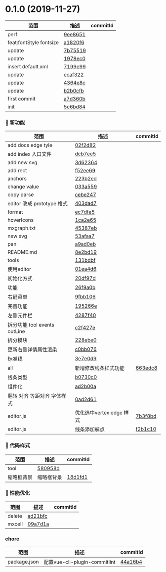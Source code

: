 # 0.1.0 (2019-11-27)

|范围|描述|commitId|
--|--|--
 perf | [9ee8651](https://github.com/liuqiyu/vue-mxgraph/commit/9ee8651)
 feat:fontStyle fontsize | [a1820f6](https://github.com/liuqiyu/vue-mxgraph/commit/a1820f6)
 update | [7b75519](https://github.com/liuqiyu/vue-mxgraph/commit/7b75519)
 update | [1978ec0](https://github.com/liuqiyu/vue-mxgraph/commit/1978ec0)
 insert default.xml | [7199e99](https://github.com/liuqiyu/vue-mxgraph/commit/7199e99)
 update | [ecaf322](https://github.com/liuqiyu/vue-mxgraph/commit/ecaf322)
 update | [4364e8c](https://github.com/liuqiyu/vue-mxgraph/commit/4364e8c)
 update | [b2b0cfb](https://github.com/liuqiyu/vue-mxgraph/commit/b2b0cfb)
 first commit | [a7d360b](https://github.com/liuqiyu/vue-mxgraph/commit/a7d360b)
 init | [5c6bd84](https://github.com/liuqiyu/vue-mxgraph/commit/5c6bd84)


### 🌟 新功能
|范围|描述|commitId|
--|--|--
 add docs edge tyle | [02f2d82](https://github.com/liuqiyu/vue-mxgraph/commit/02f2d82)
 add index 入口文件 | [dcb7ee5](https://github.com/liuqiyu/vue-mxgraph/commit/dcb7ee5)
 add new svg | [3d62364](https://github.com/liuqiyu/vue-mxgraph/commit/3d62364)
 add rect | [f52ee69](https://github.com/liuqiyu/vue-mxgraph/commit/f52ee69)
 anchors | [223b2ed](https://github.com/liuqiyu/vue-mxgraph/commit/223b2ed)
 change value | [033a559](https://github.com/liuqiyu/vue-mxgraph/commit/033a559)
 copy parse | [cebe247](https://github.com/liuqiyu/vue-mxgraph/commit/cebe247)
 editor 改成 prototype 格式 | [403dad7](https://github.com/liuqiyu/vue-mxgraph/commit/403dad7)
 format | [ec7dfe5](https://github.com/liuqiyu/vue-mxgraph/commit/ec7dfe5)
 hoverIcons | [1ca2e65](https://github.com/liuqiyu/vue-mxgraph/commit/1ca2e65)
 mxgraph.txt | [45387eb](https://github.com/liuqiyu/vue-mxgraph/commit/45387eb)
 new svg | [53afaa7](https://github.com/liuqiyu/vue-mxgraph/commit/53afaa7)
 pan | [a9ad0eb](https://github.com/liuqiyu/vue-mxgraph/commit/a9ad0eb)
 README.md | [8e2bd19](https://github.com/liuqiyu/vue-mxgraph/commit/8e2bd19)
 tools | [131bdbf](https://github.com/liuqiyu/vue-mxgraph/commit/131bdbf)
 使用editor | [01ea4d6](https://github.com/liuqiyu/vue-mxgraph/commit/01ea4d6)
 初始化方式 | [20df97d](https://github.com/liuqiyu/vue-mxgraph/commit/20df97d)
 功能 | [26f9a0b](https://github.com/liuqiyu/vue-mxgraph/commit/26f9a0b)
 右键菜单 | [9fbb106](https://github.com/liuqiyu/vue-mxgraph/commit/9fbb106)
 完善功能 | [195266e](https://github.com/liuqiyu/vue-mxgraph/commit/195266e)
 左侧元件栏 | [4287f40](https://github.com/liuqiyu/vue-mxgraph/commit/4287f40)
 拆分功能 tool events outLine | [c2f427e](https://github.com/liuqiyu/vue-mxgraph/commit/c2f427e)
 拆分模块 | [228ebe0](https://github.com/liuqiyu/vue-mxgraph/commit/228ebe0)
 更新右侧详情属性渲染 | [c0bb076](https://github.com/liuqiyu/vue-mxgraph/commit/c0bb076)
 标准线 | [3e7e0d9](https://github.com/liuqiyu/vue-mxgraph/commit/3e7e0d9)
 all | 新增修改线条样式功能 | [663edc8](https://github.com/liuqiyu/vue-mxgraph/commit/663edc8)
 线条类型 | [b0730c0](https://github.com/liuqiyu/vue-mxgraph/commit/b0730c0)
 组件化 | [ad2b00a](https://github.com/liuqiyu/vue-mxgraph/commit/ad2b00a)
 翻转 对齐 等距对齐 字体样式 | [0ad2d61](https://github.com/liuqiyu/vue-mxgraph/commit/0ad2d61)
 editor.js | 优化选中vertex edge 样式 | [7b3f8bd](https://github.com/liuqiyu/vue-mxgraph/commit/7b3f8bd)
 editor.js | 线条添加航点 | [f2b1c10](https://github.com/liuqiyu/vue-mxgraph/commit/f2b1c10)


### 🎨 代码样式
|范围|描述|commitId|
--|--|--
 tool | [580958d](https://github.com/liuqiyu/vue-mxgraph/commit/580958d)
 缩略框背景 | 缩略框背景 | [18d1fd1](https://github.com/liuqiyu/vue-mxgraph/commit/18d1fd1)


### 🚀 性能优化
|范围|描述|commitId|
--|--|--
 delete | [ad21bfc](https://github.com/liuqiyu/vue-mxgraph/commit/ad21bfc)
 mxcell | [09a7d1a](https://github.com/liuqiyu/vue-mxgraph/commit/09a7d1a)


### chore
|范围|描述|commitId|
--|--|--
 package.json | 配置vue-cli-plugin-commitlint | [44a16b4](https://github.com/liuqiyu/vue-mxgraph/commit/44a16b4)


